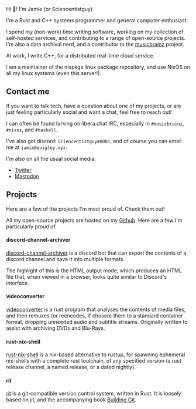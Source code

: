 ---
---
Hi 👋! I'm Jamie (or Sciencentistguy)

I'm a Rust and C++ systems programmer and general computer enthusiast.

I spend my (non-work) time writing software, working on my collection of self-hosted services, and contributing to a range of open-source projects. I'm also a data archival nerd, and a contributor to the [musicbrainz](https://www.musicbrainz.org/) project.

At work, I write C++, for a distributed real-time cloud service.

I am a maintainer of the nixpkgs linux package repository, and use NixOS on all my linux systems (even this server!).

## Contact me

If you want to talk tech, have a question about one of my projects, or are just feeling particularly social and want a chat, feel free to reach out!

I can often be found lurking on libera.chat IRC, especially in `#musicbrainz`, `#nixos`, and `#haskell`.

I've also got discord: `Sciencentistguy#0001`, and of course you can email me at `jamie@quigley.xyz`.

I'm also on all the usual social media:

- [Twitter](https://twitter.com/Sciencentistguy)
- [Mastodon](https://tech.lgbt/@Sciencentistguy)

## Projects

Here are a few of the projects I'm most proud of. Check them out!

All my open-source projects are hosted on my [Github](https://github.com/Sciencentistguy). Here are a few I'm particularly proud of.

#### discord-channel-archiver

[discord-channel-archiver](https://github.com/Sciencentistguy/discord-channel-archiver) is a discord bot that can export the contents of a discord channel and save it into multiple formats.

The highlight of this is the HTML output mode, which produces an HTML file that, when viewed in a browser, looks quite similar to Discord's interface.

#### videoconverter

[videoconverter](https://github.com/Sciencentistguy/videoconverter) is a rust program that analyses the contents of media files, and then remuxes (or reencodes, if chosen) them to a standard container format, dropping unneeded audio and subtitle streams. Originally written to assist with archiving DVDs and Blu-Rays.

#### rust-nix-shell

[rust-nix-shell](https://github.com/Sciencentistguy/rust-nix-shell) is a nix-based alternative to rustup, for spawning ephemeral nix-shells with a complete rust toolchain, of any specified version (a rust release channel, a named release, or a dated nightly).

#### rit

[rit](https://github.com/Sciencentistguy/rit) is a git-compatible version control system, written in Rust. It is loosely based on jit, and the accompanying book [Building Git](https://shop.jcoglan.com/building-git/).

